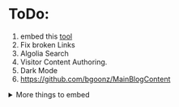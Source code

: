 # ToDo:

1.  embed this [tool](https://bgoonz.github.io/html-2-md-converter/)
2.  Fix broken Links
3.  Algolia Search
4.  Visitor Content Authoring.
5.  Dark Mode
6.  https://github.com/bgoonz/MainBlogContent

<details>

<summary>More things to embed</summary>

-   [Dev Journal](https://dev-journal42.netlify.app/)

<!--<div data-iframe-width="150" data-iframe-height="270" data-share-badge-id="bd145ba3-0f09-42fc-8d1f-a3bc4e0a46b4" data-share-badge-host="https://www.credly.com"></div><script type="text/javascript" async src="//cdn.credly.com/assets/utilities/embed.js"></script>-->

-   [**Graduation Certificate**](https://www.credly.com/badges/bd145ba3-0f09-42fc-8d1f-a3bc4e0a46b4/public_url)

https://determined-dijkstra-ee7390.netlify.app/
https://links4242.netlify.app/
https://markdown-templates-42.netlify.app/  
https://sidebar-blog.netlify.app/  
https://friendly-amaranth-51833.netlify.app/  
https://bgoonzbookmarks.netlify.app/  
https://sanity-gatsby-hey-sugar-5.netlify.app/
https://sanity-gatsby-hey-sugar-5.netlify.app/  
https://dev-journal42.netlify.app/  
https://kguner-fractions-website.netlify.app/  
https://sanity-gatsby-blog-web-skwx3b17.netlify.app/  
https://ds-algo-official.netlify.app/  
https://random-list-of-embedable-content.vercel.app/  
https://mihirbegmusiclab.netlify.app/  
https://lambda-resources.netlify.app/  
https://ds-unit-5-lambda.netlify.app/  
https://www.youtube.com/embed/xGZSWvFess8  
https://bgoonz.blogspot.com/  
[BobbyG](https://futuristic-rosemary-d4acc.netlify.app/)
https://iframeshowcase.netlify.app/
https://react-calculator2.vercel.app/
https://replit.com/@bgoonz/bgoonzblog-things-2-remember#index.html
